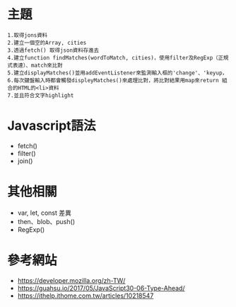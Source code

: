# 主題
    1.取得jons資料
    2.建立一個空的Array, cities
    3.透過fetch() 取得json資料存進去
    4.建立function findMatches(wordToMatch, cities)，使用filter及RegExp（正規式表達）、match來比對
    5.建立displayMatches()並用addEventListener來監測輸入框的'change'、'keyup，
    6.每次鍵盤輸入時都會觸發displeyMatches()來處理比對，將比對結果用map來return 組合的HTML的<li>資料
    7.並且符合文字highlight


# Javascript語法
* fetch()
* filter()
* join()

# 其他相關
* var, let, const 差異
* then、blob、push()
* RegExp()

# 參考網站
* https://developer.mozilla.org/zh-TW/
* https://guahsu.io/2017/05/JavaScript30-06-Type-Ahead/
* https://ithelp.ithome.com.tw/articles/10218547

